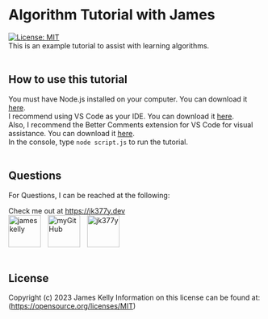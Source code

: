 # Algorithm Tutorial with James
[![License: MIT](https://img.shields.io/badge/License-MIT-blue.svg)](https://opensource.org/licenses/MIT)
<br>
This is an example tutorial to assist with learning algorithms.
<br>
<br>

## How to use this tutorial
You must have Node.js installed on your computer. You can download it [here](https://nodejs.org/en/download/).<br>
I recommend using VS Code as your IDE. You can download it [here](https://code.visualstudio.com/download).<br>
Also, I recommend the Better Comments extension for VS Code for visual assistance. You can download it [here](https://marketplace.visualstudio.com/items?itemName=aaron-bond.better-comments).<br>
In the console, type `node script.js` to run the tutorial.
<br>
<br>

## Questions
For Questions, I can be reached at the following:

Check me out at https://jk377y.dev
<br>
<a href="https://www.linkedin.com/in/james-kelly-b93a94150/" target="_blank"><img src="https://img.icons8.com/fluency/64/null/linkedin.png" alt="james kelly" height="64" width="64" /></a>&emsp;<a href="https://github.com/jk377y" target="_blank"><img src="https://img.icons8.com/plasticine/64/null/github.png" alt="myGitHub" height="64" width="64" /></a>&emsp;<a href="mailto:jk377y@gmail.com" target="_blank"><img src="https://img.icons8.com/fluency/64/null/apple-mail.png" alt="jk377y" height="64" width="64" /></a>
<br>
<br>

## License
Copyright (c) 2023 James Kelly
Information on this license can be found at: (https://opensource.org/licenses/MIT)